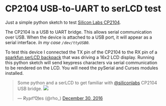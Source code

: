 # CP2104 USB-to-UART to serLCD test
Just a simple python sketch to test [Silicon Labs CP2104](https://www.silabs.com/products/interface/Pages/cp2104-mini.aspx).

The CP2104 is a USB to UART bridge.  This allows serial communication over USB.  When the device is attached to a USB port, it will appear as a serial interface. _In my case `/dev/ttyUSB0`._  

To test this device I connected the TX pin of the CP2104 to the RX pin of a [sparkfun serLCD backpack](https://www.sparkfun.com/products/258) that was driving a 16x2 LCD display. Running this python sketch will send keypress characters via serial communication to be rendered on the LCD.  You will need the pySerial and Curses modules installed.  

<blockquote class="twitter-tweet" data-lang="en"><p lang="en" dir="ltr">Some python and a serLCD to get familiar with <a href="https://twitter.com/siliconlabs">@siliconlabs</a> CP2104 USB bridge. <a href="https://t.co/lfhpHADruB"><img src="https://pbs.twimg.com/ext_tw_video_thumb/814962230852612096/pu/img/7YcFwOSKrUJtmyJK.jpg" /></a></p>&mdash; R̸y̧an͝ ͝Ol҉es (@rho_) <a href="https://twitter.com/rho_/status/814962356681842688">December 30, 2016</a></blockquote>
